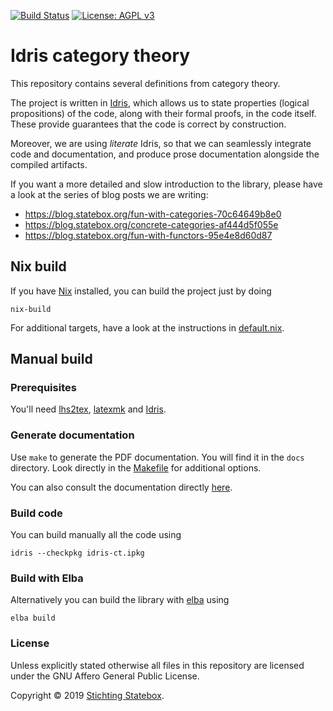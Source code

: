 <!--
SPDX-License-Identifier: AGPL-3.0-only

This file is part of `idris-ct` Category Theory in Idris library.

Copyright (C) 2019 Stichting Statebox <https://statebox.nl>

This program is free software: you can redistribute it and/or modify
it under the terms of the GNU Affero General Public License as published by
the Free Software Foundation, either version 3 of the License, or
(at your option) any later version.

This program is distributed in the hope that it will be useful,
but WITHOUT ANY WARRANTY; without even the implied warranty of
MERCHANTABILITY or FITNESS FOR A PARTICULAR PURPOSE.  See the
GNU Affero General Public License for more details.

You should have received a copy of the GNU Affero General Public License
along with this program.  If not, see <https://www.gnu.org/licenses/>.
-->

[![Build Status](https://travis-ci.com/statebox/idris-ct.svg?branch=master)](https://travis-ci.com/statebox/idris-ct) [![License: AGPL v3](https://img.shields.io/badge/License-AGPL%20v3-blue.svg)](https://www.gnu.org/licenses/agpl-3.0)

# Idris category theory


This repository contains several definitions from category theory.

The project is written in [Idris](https://idris-lang.org/), which allows us to
state properties (logical propositions) of the code, along with their formal
proofs, in the code itself. These provide guarantees that the code is
correct by construction.

Moreover, we are using *literate* Idris, so that we can seamlessly integrate
code and documentation, and produce prose documentation alongside the compiled
artifacts.

If you want a more detailed and slow introduction to the library, please have a look at the series of blog posts we are writing:

- https://blog.statebox.org/fun-with-categories-70c64649b8e0
- https://blog.statebox.org/concrete-categories-af444d5f055e
- https://blog.statebox.org/fun-with-functors-95e4e8d60d87

## Nix build

If you have [Nix](https://nixos.org/nix/) installed, you can build the project just by doing

```
nix-build
```

For additional targets, have a look at the instructions in [default.nix](default.nix).

## Manual build

### Prerequisites

You'll need [lhs2tex](https://github.com/kosmikus/lhs2tex/blob/master/INSTALL), [latexmk](https://mg.readthedocs.io/latexmk.html) and [Idris](https://www.idris-lang.org/).

### Generate documentation

Use `make` to generate the PDF documentation. You will find it in the
`docs` directory.
Look directly in the [Makefile](Makefile) for additional options.

You can also consult the documentation directly [here](https://github.com/statebox/idris-ct-docs/blob/master/idris-ct-docs.pdf).

### Build code

You can build manually all the code using

```
idris --checkpkg idris-ct.ipkg
```

### Build with Elba

Alternatively you can build the library with [elba](https://github.com/elba/elba) using

```
elba build
```

### License

Unless explicitly stated otherwise all files in this repository are licensed under the GNU Affero General Public License.

Copyright © 2019 [Stichting Statebox](https://statebox.nl).

